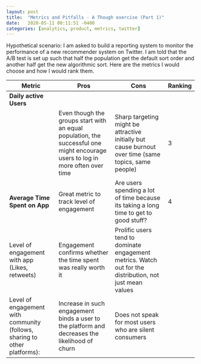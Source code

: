 ```yaml
---
layout: post
title:  "Metrics and Pitfalls - A Though exercise (Part 1)"
date:   2020-05-11 00:11:51 -0400
categories: [analytics, product, metrics, twitter]
---
```



Hypothetical scenario: I am asked to build a reporting system to monitor the performance of a new recommender system on Twitter. I am told that the A/B test is set up such that half the population get the default sort order and another half get the new algorithmic sort. Here are the metrics I would choose and how I would rank them.
<!--more-->

|Metric|Pros|Cons|Ranking|
|----------------------------------------------------------------------------|----------------------------------------------------------------------------------------------------------------------------------|----------------------------------------------------------------------------------------------------------|---------|
| <b>Daily active Users
</b>                                                        | Even though the groups start with an equal population,  the successful one might encourage users to log in  more often over time | Sharp targeting might be attractive initially  but cause burnout over time (same topics, same people)    | 3       |
| **Average Time Spent on App**                                                  | Great metric to track level of engagement                                                                                        | Are users spending a lot of time because its taking  a long  time to get to good stuff?                  | 4       |
| Level of engagement with app  (Likes, retweets)                            | Engagement confirms whether the time spent was really worth it                                                                   | Prolific users tend to dominate engagement metrics. Watch out for the distribution, not just mean values |         |
| Level of engagement with community  (follows, sharing to other platforms): | Increase in such engagement binds a user to the platform  and decreases the likelihood of churn                                  | Does not speak for most users who are silent consumers                                                   |         |
